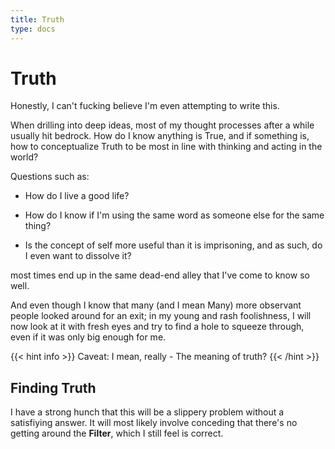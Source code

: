```yaml
---
title: Truth
type: docs
---
```


# Truth

Honestly, I can't fucking believe I'm even attempting to write this.

When drilling into deep ideas, most of my thought processes after a while usually hit bedrock. How do I know anything is True, and if something is, how to conceptualize Truth to be most in line with thinking and acting in the world?

Questions such as:

- How do I live a good life?

- How do I know if I'm using the same word as someone else for the same thing?

- Is the concept of self more useful than it is imprisoning, and as such, do I even want to dissolve it?

most times end up in the same dead-end alley that I've come to know so well.  

And even though I know that many (and I mean Many) more observant people looked around for an exit; in my young and rash foolishness, I will now look at it with fresh eyes and try to  find a hole to squeeze through, even if it was only big enough for me.  

{{< hint info >}}
Caveat: I mean, really - The meaning of truth?
{{< /hint >}}



## Finding Truth

I have a strong hunch that this will be a slippery problem without a satisfiying answer. It will most likely involve conceding that there's no getting around the **Filter**, which I still feel is correct.  

